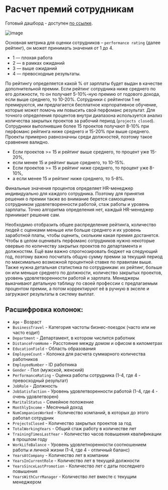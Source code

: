 # Расчет премий сотрудникам

Готовый дашборд - доступен [по ссылке](https://public.tableau.com/views/Projectlesson3/Dashboard1?:language=en-US&:display_count=n&:origin=viz_share_link).

![image](https://github.com/alexandra-arzhanukhina/Tableau_project/assets/128599734/c7102741-21cd-45a3-bcdd-a1f25489cb1e)

Основная метрика для оценки сотрудников – `performance rating` (далее рейтинг), он может принимать значения от 1 до 4. 
- 1 — плохая работа
- 2 — в рамках ожиданий
- 3 — выше ожиданий
- 4 — превосходные результаты.

По рейтингу определяется какой % от зарплаты будет выдан в качестве дополнительной премии. Если рейтинг сотрудника ниже среднего по его должности, то он получает 5-10%-ную премию от годового дохода, если выше среднего, то 10-20%. Сотрудники с рейтингом 1 не премируются, им предлагается бесплатное корпоративное обучение, которые может помочь им повысить свой перфоманс результат. Для точного определения процентов внутри диапазона используется анализ количества закрытых проектов за рабочий период (`projects closed`). Сотрудники выполнившие более 15 проектов получают 8-10% при перфоманс рейтинга ниже среднего и 15-20% при выше среднего. Проекты примерно равнозначны среди должностей, поэтому такое сравнение валидно.

- Если проектов >= 15 и рейтинг выше среднего, то процент уже 15-20%,
- если менее 15 и рейтинг выше среднего, то 10-15%.
- Если проектов >= 15 и рейтинг ниже среднего, то процент уже 8-10%,
- а если менее 15 и рейтинг ниже среднего, то 5-8%.

Финальные значения процентов определяет HR-менеджер индивидуально для каждого сотрудника. Поэтому для принятия решения о премии также во внимание берется самооценка сотрудником удовлетворенности работой, стаж работы и уровень зарплаты. Точно алгоритма определения нет, каждый HR-менеджер принимает решение сам.

Необходимо отобразить общее распределение рейтинга, количество людей с оценками меньше или больше среднего и их уровень заработной платы, чтобы оценить, скольким какая премия достанется. Чтобы в целом оценивать перфоманс сотрудников нужно некоторые овервью по количеству закрытых проектов по департамента и должностям. Ещё вам важно спрогнозировать бюджет на следующий год, поэтому важно посчитать общую сумму премии за текущий период по максимально возможной процентной ставке по правилам выше. 
Также нужна детальная статистика по сотрудникам: их рейтинг, больше он или меньше среднего по должности, количество закрытых проектов, уровень удовлетворенности работой и зарплата. Менеджеры выкачивают детальную таблицу по своей профессии с предлагаемым процентом премии, а потом корректируют её в ручную в экселе и загружают результаты в систему выплат.


## Расшифровка колонок:	
- `Age`	- Возраст
- `BusinessTravel`	- Категория частоты бизнес-поездок (часто или не часто ездит)
- `Department`	- Департамент, в котором числится работник
- `DistanceFromHome`	- Расстояние между домом и офисом в километрах
- `EducationField`	- Область образования
- `EmployeeCount`	- Колонка для расчета суммарного количества работников
- `EmployeeNumber`	- ID работника
- `Gender`	- Пол (мужской, женский)
- `PerformanceRating`	- Оценка работы сотрудника (1-4, где 4 - превосходный результат)
- `JobRole`	- Должность
- `JobSatisfaction`	- Уровень удовлетворенности работой (1-4, где 4 - очень удовлетворен)
- `MaritalStatus`	- Семейное положение
- `MonthlyIncome` -	Месячный доход
- `NumCompaniesWorked` - Количество компаний, в которых до этого работал сотрудник
- `ProjectsClosed`	- Количество закрытых проектов за год
- `TotalWorkingYears`	- Общий стаж работу в количестве лет
- `TrainingTimesLastYear`	- Количество часов повышения квалификации в прошлом году
- `WorkLifeBalance`	- Уровень удовлетноренности соотношением работы и личной жизни (1-4, где 4 - отличный баланс)
- `YearsAtCompany`	- Количество лет в компании
- `YearsInCurrentRole`	- Количество лет в текущей должности
- `YearsSinceLastPromotion`	- Количество лет с даты последнего повышения
- `YearsWithCurrManager`	- Количество лет вместе с текущим менеджером
